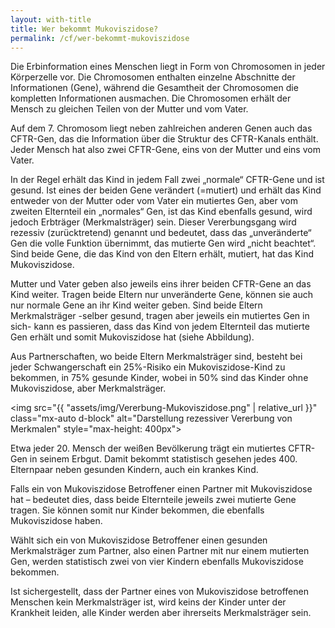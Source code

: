 ```yaml
---
layout: with-title
title: Wer bekommt Mukoviszidose?
permalink: /cf/wer-bekommt-mukoviszidose
---
```


Die Erbinformation eines Menschen liegt in Form von Chromosomen in jeder Körperzelle vor. Die Chromosomen enthalten einzelne Abschnitte der Informationen (Gene), während die Gesamtheit der Chromosomen die kompletten Informationen ausmachen. Die Chromosomen erhält der Mensch zu gleichen Teilen von der Mutter und vom Vater.

Auf dem 7. Chromosom liegt neben zahlreichen anderen Genen auch das CFTR-Gen, das die Information über die Struktur des CFTR-Kanals enthält. Jeder Mensch hat also zwei CFTR-Gene, eins von der Mutter und eins vom Vater.

In der Regel erhält das Kind in jedem Fall zwei „normale“ CFTR-Gene und ist gesund. Ist eines der beiden Gene verändert (=mutiert) und erhält das Kind entweder von der Mutter oder vom Vater ein mutiertes Gen, aber vom zweiten Elternteil ein „normales“ Gen, ist das Kind ebenfalls gesund, wird jedoch Erbträger (Merkmalsträger) sein. Dieser Vererbungsgang wird rezessiv (zurücktretend) genannt und bedeutet, dass das „unveränderte“ Gen die volle Funktion übernimmt, das mutierte Gen wird „nicht beachtet“. Sind beide Gene, die das Kind von den Eltern erhält, mutiert, hat das Kind Mukoviszidose.

Mutter und Vater geben also jeweils eins ihrer beiden CFTR-Gene an das Kind weiter. Tragen beide Eltern nur unveränderte Gene, können sie auch nur normale Gene an ihr Kind weiter geben. Sind beide Eltern Merkmalsträger -selber gesund, tragen aber jeweils ein mutiertes Gen in sich- kann es passieren, dass das Kind von jedem Elternteil das mutierte Gen erhält und somit Mukoviszidose hat (siehe Abbildung).

Aus Partnerschaften, wo beide Eltern Merkmalsträger sind, besteht bei jeder Schwangerschaft ein 25%-Risiko ein Mukoviszidose-Kind zu bekommen, in 75% gesunde Kinder, wobei in 50% sind das Kinder ohne Mukoviszidose, aber Merkmalsträger.

<img src="{{ "assets/img/Vererbung-Mukoviszidose.png" | relative_url }}"
            class="mx-auto d-block" alt="Darstellung rezessiver Vererbung von Merkmalen" style="max-height: 400px">

Etwa jeder 20. Mensch der weißen Bevölkerung trägt ein mutiertes CFTR-Gen in seinem Erbgut. Damit bekommt statistisch gesehen jedes 400. Elternpaar neben gesunden Kindern, auch ein krankes Kind.

Falls ein von Mukoviszidose Betroffener einen Partner mit Mukoviszidose hat – bedeutet dies, dass beide Elternteile jeweils zwei mutierte Gene tragen. Sie können somit nur Kinder bekommen, die ebenfalls Mukoviszidose haben.

Wählt sich ein von Mukoviszidose Betroffener einen gesunden Merkmalsträger zum Partner, also einen Partner mit nur einem mutierten Gen, werden statistisch zwei von vier Kindern ebenfalls Mukoviszidose bekommen.

Ist sichergestellt, dass der Partner eines von Mukoviszidose betroffenen Menschen kein Merkmalsträger ist, wird keins der Kinder unter der Krankheit leiden, alle Kinder werden aber ihrerseits Merkmalsträger sein.